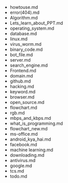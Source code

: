 - howtouse.md
- error(404).md
- Algorithm.md
- Lets_learn_about_PPT.md
- operating_system.md
- database.md
- linux.md
- virus_worm.md
- binary_code.md
- bot_file.md
- server.md
- search_engine.md
- Frontend.md
- domain.md
- github.md
- hacking.md
- keyword.md
- browser.md
- open_source.md
- flowchart.md
- rgb.md
- mbps_and_kbps.md
- what_is_programming.md
- flowchart_new.md
- ms-office.md
- android_kya_hai.md
- facebook.md
- machine learning.md
- downloading.md
- antivirus.md
- google.md
- tcs.md
- todo.md

